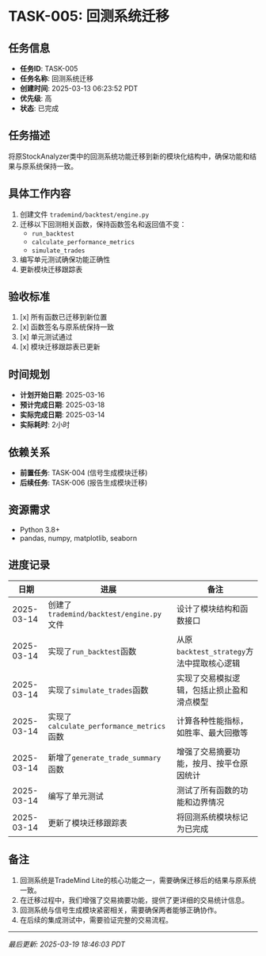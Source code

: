 # TASK-005: 回测系统迁移

## 任务信息

- **任务ID**: TASK-005
- **任务名称**: 回测系统迁移
- **创建时间**: 2025-03-13 06:23:52 PDT
- **优先级**: 高
- **状态**: 已完成

## 任务描述

将原StockAnalyzer类中的回测系统功能迁移到新的模块化结构中，确保功能和结果与原系统保持一致。

## 具体工作内容

1. 创建文件 `trademind/backtest/engine.py`
2. 迁移以下回测相关函数，保持函数签名和返回值不变：
   - `run_backtest`
   - `calculate_performance_metrics`
   - `simulate_trades`
3. 编写单元测试确保功能正确性
4. 更新模块迁移跟踪表

## 验收标准

1. [x] 所有函数已迁移到新位置
2. [x] 函数签名与原系统保持一致
3. [x] 单元测试通过
4. [x] 模块迁移跟踪表已更新

## 时间规划

- **计划开始日期**: 2025-03-16
- **预计完成日期**: 2025-03-18
- **实际完成日期**: 2025-03-14
- **实际耗时**: 2小时

## 依赖关系

- **前置任务**: TASK-004 (信号生成模块迁移)
- **后续任务**: TASK-006 (报告生成模块迁移)

## 资源需求

- Python 3.8+
- pandas, numpy, matplotlib, seaborn

## 进度记录

| 日期 | 进展 | 备注 |
|------|------|------|
| 2025-03-14 | 创建了`trademind/backtest/engine.py`文件 | 设计了模块结构和函数接口 |
| 2025-03-14 | 实现了`run_backtest`函数 | 从原`backtest_strategy`方法中提取核心逻辑 |
| 2025-03-14 | 实现了`simulate_trades`函数 | 实现了交易模拟逻辑，包括止损止盈和滑点模型 |
| 2025-03-14 | 实现了`calculate_performance_metrics`函数 | 计算各种性能指标，如胜率、最大回撤等 |
| 2025-03-14 | 新增了`generate_trade_summary`函数 | 增强了交易摘要功能，按月、按平仓原因统计 |
| 2025-03-14 | 编写了单元测试 | 测试了所有函数的功能和边界情况 |
| 2025-03-14 | 更新了模块迁移跟踪表 | 将回测系统模块标记为已完成 |

## 备注

1. 回测系统是TradeMind Lite的核心功能之一，需要确保迁移后的结果与原系统一致。
2. 在迁移过程中，我们增强了交易摘要功能，提供了更详细的交易统计信息。
3. 回测系统与信号生成模块紧密相关，需要确保两者能够正确协作。
4. 在后续的集成测试中，需要验证完整的交易流程。

---
*最后更新: 2025-03-19 18:46:03 PDT*

<!--
[CODE NOW] - 当任务分析过久时立即开始执行
[FOCUS] - 当任务范围扩大时及时聚焦
[RESET] - 当遇到阻塞时重新规划方案
[DECISION] - 当决策延迟时果断确定
--> 
